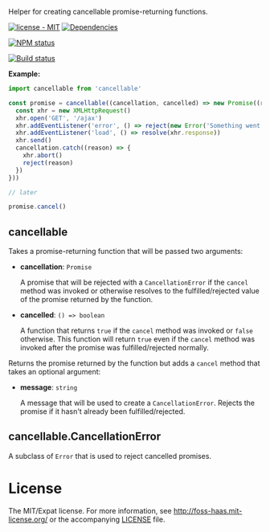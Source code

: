Helper for creating cancellable promise-returning functions.

[![license - MIT](https://img.shields.io/npm/l/cancellable.svg?style=flat-square)](http://foss-haas.mit-license.org) [![Dependencies](https://img.shields.io/david/foss-haas/cancellable.svg?style=flat-square)](https://david-dm.org/foss-haas/cancellable)

[![NPM status](https://nodei.co/npm/cancellable.png?compact=true)](https://www.npmjs.com/package/cancellable)

[![Build status](https://img.shields.io/travis/foss-haas/cancellable.svg?style=flat-square)](https://travis-ci.org/foss-haas/cancellable)

**Example:**

```js
import cancellable from 'cancellable'

const promise = cancellable((cancellation, cancelled) => new Promise((resolve, reject) => {
  const xhr = new XMLHttpRequest()
  xhr.open('GET', '/ajax')
  xhr.addEventListener('error', () => reject(new Error('Something went wrong')))
  xhr.addEventListener('load', () => resolve(xhr.response))
  xhr.send()
  cancellation.catch((reason) => {
    xhr.abort()
    reject(reason)
  })
}))

// later

promise.cancel()
```

## cancellable

Takes a promise-returning function that will be passed two arguments:

* **cancellation**: `Promise`

  A promise that will be rejected with a `CancellationError` if the `cancel` method was invoked or otherwise resolves to the fulfilled/rejected value of the promise returned by the function.

* **cancelled**: `() => boolean`

  A function that returns `true` if the `cancel` method was invoked or `false` otherwise. This function will return `true` even if the `cancel` method was invoked after the promise was fulfilled/rejected normally.

Returns the promise returned by the function but adds a `cancel` method that takes an optional argument:

* **message**: `string`

  A message that will be used to create a `CancellationError`. Rejects the promise if it hasn't already been fulfilled/rejected.

## cancellable.CancellationError

A subclass of `Error` that is used to reject cancelled promises.

# License

The MIT/Expat license. For more information, see http://foss-haas.mit-license.org/ or the accompanying [LICENSE](https://github.com/foss-haas/cancellable/blob/master/LICENSE) file.
